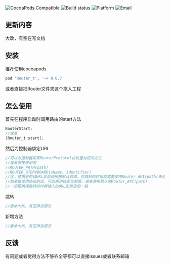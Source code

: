 ![CocoaPods Compatible](https://img.shields.io/badge/pod-0.0.7-blue.svg) ![Build status](https://img.shields.io/badge/build-passing-brightgreen.svg) ![Platform](https://img.shields.io/badge/platform-iOS-blue.svg) ![Email](https://img.shields.io/badge/email-devfalme@163.com-red.svg)
## 更新内容
大改，有空在写文档
## 安装
推荐使用cocoapods
``` Ruby
pod 'Router_t', '~> 0.0.7'
```
或者直接把Router文件夹这个拖入工程
## 怎么使用
首先在程序启动时调用路由的start方法

``` objective-c
RouterStart;
//或者
[Router_t start];
```

然后为控制器绑定URL

``` objective-c
//可以为控制器实现RouterProtocol协议里对应的方法
//或者直接使用宏
//ROUTER_PATH(path)
//ROUTER_STORYBOARD(sName, identifier)
//注：使用宏的话URL会自动拼接默认前缀，在跳转的时候就需要使用Router_API(path)来进行URL匹配
//如果是使用协议的话，可以采用自定义前缀，或者使用默认的Router_API(path)
//一定要确保跳转的时候输入的URL和绑定的一致
```

跳转
``` objective-c
//版本大改，有空添加用法
```

新增方法
``` objective-c
//版本大改，有空添加用法
```

## 反馈

有问题或者觉得方法不够齐全等都可以直接issues或者联系邮箱
